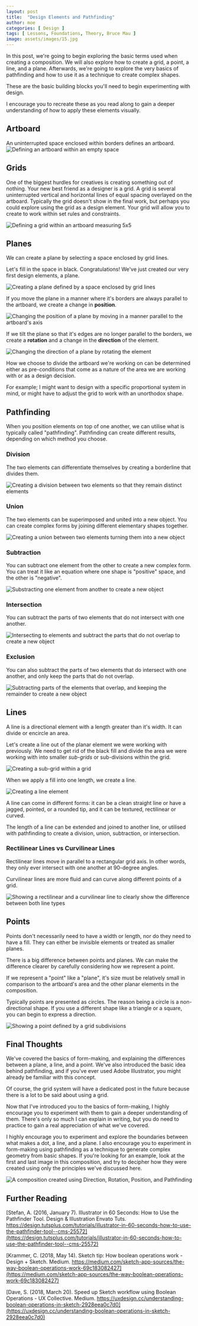 ```yaml
---
layout: post
title:  "Design Elements and Pathfinding"
author: moe
categories: [ Design ]
tags: [ Lessons, Foundations, Theory, Bruce Mau ]
image: assets/images/15.jpg
---
```

In this post, we're going to begin exploring the basic terms used when creating a composition. We will also explore how to create a grid, a point, a line, and a plane. Afterwards, we're going to explore the very basics of pathfinding and how to use it as a technique to create complex shapes.

These are the basic building blocks you'll need to begin experimenting with design.

I encourage you to recreate these as you read along to gain a deeper understanding of how to apply these elements visually.

## Artboard
An uninterrupted space enclosed within borders defines an artboard.
![Defining an artboard within an empty space](/assets/images/pathfinding/1.png "Creating an Artboard")



## Grids
One of the biggest hurdles for creatives is creating something out of nothing. Your new best friend as a designer is a grid. A grid is several uninterrupted vertical and horizontal lines of equal spacing overlayed on the artboard. Typically the grid doesn't show in the final work, but perhaps you could explore using the grid as a design element. Your grid will allow you to create to work within set rules and constraints.

![Defining a grid within an artboard measuring 5x5](/assets/images/pathfinding/2.png "Creating a Grid")



## Planes
We can create a plane by selecting a space enclosed by grid lines.

Let's fill in the space in black. Congratulations! We've just created our very first design elements, a plane.

![Creating a plane defined by a space enclosed by grid lines](/assets/images/pathfinding/3.png "Creating a Plane")

If you move the plane in a manner where it's borders are always parallel to the artboard, we create a change in **position**.

![Changing the position of a plane by moving in a manner parallel to the artboard's axis](/assets/images/pathfinding/4.png "Changing Position of a Plane")


If we tilt the plane so that it's edges are no longer parallel to the borders, we create a **rotation** and a change in the **direction** of the element.

![Changing the direction of a plane by rotating the element](/assets/images/pathfinding/5.png "Changing the Direction of a Plane")

How we choose to divide the artboard we're working on can be determined either as pre-conditions that come as a nature of the area we are working with or as a design decision.

For example; I might want to design with a specific proportional system in mind, or might have to adjust the grid to work with an unorthodox shape.



## Pathfinding
When you position elements on top of one another, we can utilise what is typically called "pathfinding".  Pathfinding can create different results, depending on which method you choose.

### Division
The two elements can differentiate themselves by creating a borderline that divides them.

![Creating a division between two elements so that they remain distinct elements](/assets/images/pathfinding/6.png "Pathfinding using Division")




### Union
The two elements can be superimposed and united into a new object. You can create complex forms by joining different elementary shapes together.

![Creating a union between two elements turning them into a new object](/assets/images/pathfinding/7.png "Pathfinding using Union")


### Subtraction
You can subtract one element from the other to create a new complex form. You can treat it like an equation where one shape is "positive" space, and the other is "negative".

![Substracting one element from another to create a new object](/assets/images/pathfinding/8.png "Pathfinding using Subtraction")


### Intersection
You can subtract the parts of two elements that do not intersect with one another.

![Intersecting to elements and subtract the parts that do not overlap to create a new object](/assets/images/pathfinding/9.png "Pathfinding using Intersection")



### Exclusion
You can also subtract the parts of two elements that do intersect with one another, and only keep the parts that do not overlap.

![Subtracting parts of the elements that overlap, and keeping the remainder to create a new object](/assets/images/pathfinding/10.png "Pathfinding using Exclusion")

## Lines

A line is a directional element with a length greater than it's width. It can divide or encircle an area.

Let's create a line out of the planar element we were working with previously. We need to get rid of the black fill and divide the area we were working with into smaller *sub-grids* or sub-divisions within the grid.

![Creating a sub-grid within a grid](/assets/images/pathfinding/11.png "Sub-grids")

When we apply a fill into one length, we create a line.

![Creating a line element](/assets/images/pathfinding/12.png "Lines")

A line can come in different forms: it can be a clean straight line or have a jagged, pointed, or a rounded tip, and it can be textured, rectilinear or curved.

The length of a line can be extended and joined to another line, or utilised with pathfinding to create a division, union, subtraction, or intersection.



### Rectilinear Lines vs Curvilinear Lines
Rectilinear lines move in parallel to a rectangular grid axis. In other words, they only ever intersect with one another at 90-degree angles.

Curvilinear lines are more fluid and can curve along different points of a grid.

![Showing a rectilinear and a curvilinear line to clearly show the difference between both line types](/assets/images/pathfinding/13.png "Curvilinear vs Rectilinear Lines")



## Points
Points don't necessarily need to have a width or length, nor do they need to have a fill. They can either be invisible elements or treated as smaller planes.

There is a big difference between points and planes. We can make the difference clearer by carefully considering how we represent a point.

If we represent a "point" like a "plane", it's size must be relatively small in comparison to the artboard's area and the other planar elements in the composition.

Typically points are presented as circles. The reason being a circle is a non-directional shape. If you use a different shape like a triangle or a square, you can begin to express a direction.

![Showing a point defined by a grid subdivisions](/assets/images/pathfinding/14.png "Point")


## Final Thoughts
We've covered the basics of form-making, and explaining the differences between a plane, a line, and a point. We've also introduced the basic idea behind pathfinding, and if you've ever used Adobe Illustrator, you might already be familiar with this concept.

Of course, the grid system will have a dedicated post in the future because there is a lot to be said about using a grid.

Now that I've introduced you to the basics of form-making, I highly encourage you to experiment with them to gain a deeper understanding of them. There's only so much I can explain in writing, but you do need to practice to gain a real appreciation of what we've covered.

I highly encourage you to experiment and explore the boundaries between what makes a dot, a line, and a plane. I also encourage you to experiment in form-making using pathfinding as a technique to generate complex geometry from basic shapes. If you're looking for an example, look at the first and last image in this composition, and try to decipher how they were created using only the principles we've discussed here.

![A composition created using Direction, Rotation, Position, and Pathfinding](/assets/images/pathfinding/15.png "Composition")

## Further Reading
[Stefan, A. (2016, January 7). Illustrator in 60 Seconds: How to Use the Pathfinder Tool. Design & Illustration Envato Tuts. https://design.tutsplus.com/tutorials/illustrator-in-60-seconds-how-to-use-the-pathfinder-tool--cms-25572](https://design.tutsplus.com/tutorials/illustrator-in-60-seconds-how-to-use-the-pathfinder-tool--cms-25572)

[Krammer, C. (2018, May 14). Sketch tip: How boolean operations work - Design + Sketch. Medium. https://medium.com/sketch-app-sources/the-way-boolean-operations-work-69c183082427](https://medium.com/sketch-app-sources/the-way-boolean-operations-work-69c183082427)

[Dave, S. (2018, March 20). Speed up Sketch workflow using Boolean Operations - UX Collective. Medium. https://uxdesign.cc/understanding-boolean-operations-in-sketch-2928eea0c7d0](https://uxdesign.cc/understanding-boolean-operations-in-sketch-2928eea0c7d0)
